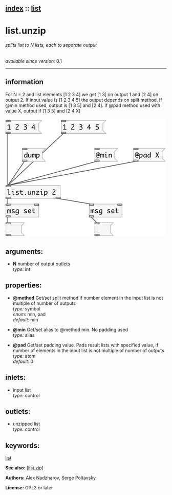 [index](index.html) :: [list](category_list.html)
---

# list.unzip

###### splits list to N lists, each to separate output

*available since version:* 0.1

---


## information
For N = 2 and list elements [1 2 3 4] we get [1 3] on output 1 and [2 4] on output 2. If input value is [1 2 3 4 5] the output depends on split method. If @min method used, output is [1 3 5] and [2 4]. If @pad method used with value X, output if [1 3 5] and [2 4 X]


[![example](../examples/img/list.unzip.jpg)](../examples/pd/list.unzip.pd)



## arguments:

* **N**
number of output outlets<br>
_type:_ int<br>





## properties:

* **@method** 
Get/set split method if number element in the input list is not multiple of number of
outputs<br>
_type:_ symbol<br>
_enum:_ min, pad<br>
_default:_ min<br>

* **@min** 
Get/set alias to @method min. No padding used<br>
_type:_ alias<br>

* **@pad** 
Get/set padding value. Pads result lists with specified value, if number of elements in
the input list is not multiple of number of outputs<br>
_type:_ atom<br>
_default:_ 0<br>



## inlets:

* input list<br>
_type:_ control



## outlets:

* unzipped list<br>
_type:_ control



## keywords:

[list](keywords/list.html)



**See also:**
[\[list.zip\]](list.zip.html)




**Authors:** Alex Nadzharov, Serge Poltavsky




**License:** GPL3 or later






